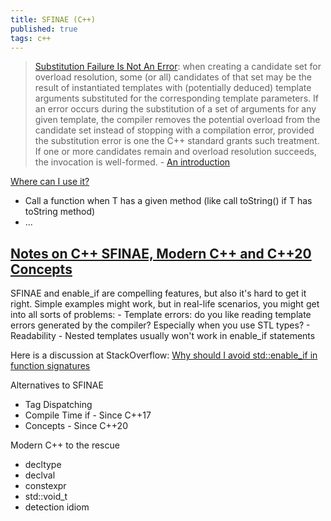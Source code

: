 ```yaml
---
title: SFINAE (C++)
published: true
tags: c++
---
```

> [Substitution Failure Is Not An Error](https://en.wikipedia.org/wiki/Substitution_failure_is_not_an_error): when creating a candidate set for overload resolution, some (or all) candidates of that set may be the result of instantiated templates with (potentially deduced) template arguments substituted for the corresponding template parameters. If an error occurs during the substitution of a set of arguments for any given template, the compiler removes the potential overload from the candidate set instead of stopping with a compilation error, provided the substitution error is one the C++ standard grants such treatment. If one or more candidates remain and overload resolution succeeds, the invocation is well-formed. - [An introduction](https://jguegant.github.io/blogs/tech/sfinae-introduction.html)

[Where can I use it?](https://www.bfilipek.com/2016/02/notes-on-c-sfinae.html#where-can-i-use-it)
- Call a function when T has a given method (like call toString() if T has toString method)
- ...

## [Notes on C++ SFINAE, Modern C++ and C++20 Concepts](https://www.bfilipek.com/2016/02/notes-on-c-sfinae.html)
SFINAE and enable_if are compelling features, but also it's hard to get it right. Simple examples might work, but in real-life scenarios, you might get into all sorts of problems:
    - Template errors: do you like reading template errors generated by the compiler? Especially when you use STL types?
    - Readability
    - Nested templates usually won't work in enable_if statements

Here is a discussion at StackOverflow: [Why should I avoid std::enable_if in function signatures](https://stackoverflow.com/questions/14600201/why-should-i-avoid-stdenable-if-in-function-signatures)

Alternatives to SFINAE
- Tag Dispatching
- Compile Time if - Since C++17
- Concepts - Since C++20

Modern C++ to the rescue
- decltype
- declval
- constexpr
- std::void_t
- detection idiom
